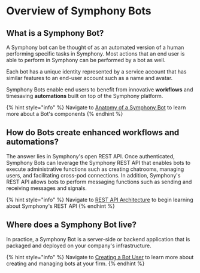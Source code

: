# Overview of Symphony Bots

## What is a Symphony Bot?

A Symphony bot can be thought of as an automated version of a human performing specific tasks in Symphony.  Most actions that an end user is able to perform in Symphony can be performed by a bot as well.  

Each bot has a unique identity represented by a service account that has similar features to an end-user account such as a name and avatar.

Symphony Bots enable end users to benefit from innovative **workflows** and timesaving **automations** built on top of the Symphony platform.

{% hint style="info" %}
Navigate to [Anatomy of a Symphony Bot](anatomy-of-a-symphony-bot.md) to learn more about a Bot's components
{% endhint %}

## How do Bots create enhanced workflows and automations?

The answer lies in Symphony's open REST API.  Once authenticated, Symphony Bots can leverage the Symphony REST API that enables bots to execute administrative functions such as creating chatrooms, managing users, and facilitating cross-pod connections.  In addition, Symphony's REST API allows bots to perform messaging functions such as sending and receiving messages and signals.

{% hint style="info" %}
Navigate to [REST API Architecture](../../overview-of-rest-api/rest-api-architecture.md) to begin learning about Symphony's REST API
{% endhint %}

## Where does a Symphony Bot live?

In practice, a Symphony Bot is a server-side or backend application that is packaged and deployed on your company's infrastructure.  

{% hint style="info" %}
Navigate to [Creating a Bot User](creating-a-bot-user.md) to learn more about creating and managing bots at your firm.
{% endhint %}



 

